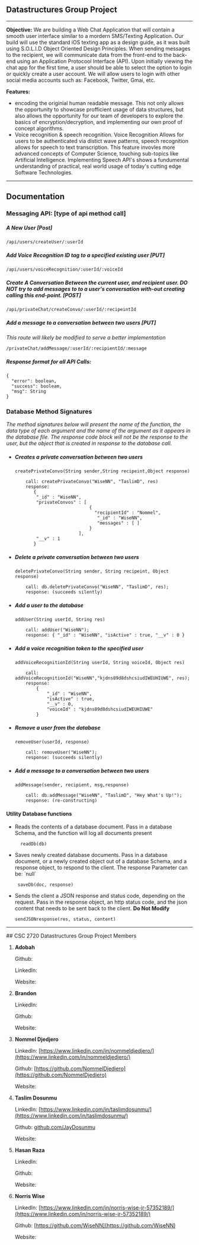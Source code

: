 


<h2> Datastructures Group Project </h2>
<hr>
<b>Objective:</b> 
We are building a Web Chat Application that will contain a smooth user interface similar to a mordern SMS/Texting Application. Our build will use the standard iOS texting app as a design guide, as it was built using S.O.L.I.D Object Oriented Design Principles. When sending messages to the recipient, we will communicate data from the front-end to the back-end using an Application Protocool Interface (API).  Upon initially viewing the chat app for the first time, a user should be able to select the option to login or quickly create a user account. We will allow users to login with other social media accounts such as: Facebook, Twitter, Gmai, etc. 

<b>Features: </b>
<ul>
    <li>
        encoding the originial human readable message. This not only allows the opportunity to showcase profficient usage of data   structures, but also allows the opportunity for our team of developers to explore the basics of encryption/decryption, and implementing our own proof of concept algorithms. 
    </li>
    <li>
        Voice recognition & speech recognition. Voice Recognition Allows for users to be authenticated via distict wave patterns, speech recognition allows for speech to text transcription. This feature invovles more advanced concepts of Computer Science, touching sub-topics like Artificial Intelligence. Implementing Speech API's shows a fundumental understanding of practical, real world usage of today's cutting edge Software Technologies.
    </li>    
</ul>

<hr />
<h2>Documentation</h2>

<h3>Messaging API: [type of api method call] </h3>

<h5>A New User [Post]</h5>

   `/api/users/createUser/:userId`
   

    
<h5>Add Voice Recognition ID tag to a specified existing user [PUT]</h5>

   `/api/users/voiceRecognition/:userId/:voiceId`

<h5>Create A Conversation Between the current user, and recipient user. DO NOT try to add messages to to a user's conversation with-out creating calling this end-point. [POST]</h5>

   `/api/privateChat/createConvo/:userId/:recipeintId`
   
   
<h5>Add a message to a conversation between two users [PUT]</h5>
<i>This route will likely be modified to serve a better implementation</i>

   `/privateChat/addMessage/:userId/:recipientId/:message`   
   


<h5>Response format for all API Calls:</h5>


    {
      "error": boolean,
      "success": booleam,
      "msg": String
    }      
 
 <h3>Database Method Signatures</h3>
    <i>The  method signatures below will present the name of the function, the data type of each argument and the name of the argument as it appears in the database file. The response code block will not be the response to the user, but the object that is created in response to the database call.</i>
<ul>
    
<li>
<h5>Creates a private conversation between two users</h5>

  `createPrivateConvo(String sender,String recipeint,Object response) `

  
        call: createPrivateConvo("WiseNN", "TaslimD", res)
        response: 
           {
           	"_id" : "WiseNN",
            "privateConvos" : [
                                {
                                  "recipientId" : "Nommel",
                                   "_id" : "WiseNN",
                                   "messages" : [ ]
                                }
                           	],
            "__v" : 1
           }

          
</li>

<li>
<h5>Delete a private conversation between two users</h5>

  `deletePrivateConvo(String sender, String recipeint, Object response) `
  
        call: db.deletePrivateConvo("WiseNN", "TaslimD", res);
        response: (succeeds silently)
</li>

<li>
<h5>Add a user to the database</h5>

  `addUser(String userId, String res) `

        call: addUser("WiseNN");
        response: { "_id" : "WiseNN", "isActive" : true, "__v" : 0 }
</li>

<li>
<h5>Add a voice recognition token to the specified user</h5>

  `addVoiceRecognitionId(String userId, String voiceId, Object res) `
  

        call: addVoiceRecognitionId("WiseNN","kjdns89d8dshcsiudIWEUHIUWE", res);
        response:
            {
            	"_id" : "WiseNN",
               	"isActive" : true,
            	"__v" : 0,
            	"voiceId" : "kjdns89d8dshcsiudIWEUHIUWE"
            }
</li>

<li>
<h5>Remove a user from the database</h5>

  `removeUser(userId, response) `
  
        call: removeUser("WiseNN");
        response: (succeeds silently)

</li>

<li>
<h5>Add a message to a conversation between two users</h5>

  `addMessage(sender, recipient, msg,response) `
        
        call: db.addMessage("WiseNN", "TaslimD", "Hey What's Up!");
        response: (re-constructing)
</li>

</ul>


<h4>Utility Database functions</h4>
<ul>
 <li>
   <h7>Reads the contents of a database document. Pass in a database Schema, and the function will log all documents present</h7>
         
      readDb(db)

 </li>

 <li>
   <h7>Saves newly created database documents. Pass in a database document, or a newly created object out of a database Schema, and a response object, to respond to the client.   The response Parameter can be: `null`</h7>
           
     saveDb(doc, response)
 </li>

 <li>
  <h7>Sends the client a JSON response and status code, depending on the request. Pass in the response object, an http status code, and the json content that needs to be sent back to the client. <b>Do Not Modify</b></h7>
        
    sendJSONresponse(res, status, content)

 </li>
</ul>

<hr />
## CSC 2720 Datastructures Group Project Members

1. **Adobah** 

    Github:

    LinkedIn: 

    Website: 

2. **Brandon**

    LinkedIn: 

    Github: 

    Website: 

3. **Nommel Djedjero**

    LinkedIn: [https://www.linkedin.com/in/nommeldjedjero/](https://www.linkedin.com/in/nommeldjedjero/)

    Github: [https://github.com/NommelDjedjero](https://github.com/NommelDjedjero)

    Website: 

4. **Taslim Dosunmu**

    LinkedIn: [https://www.linkedin.com/in/taslimdosunmu/](https://www.linkedin.com/in/taslimdosunmu/)

    Github: [github.com/JayDosunmu](github.com/JayDosunmu)  

    Website: 

5. **Hasan Raza**

    LinkedIn: 

    Github: 

    Website: 

6. **Norris Wise**

    LinkedIn: [https://www.linkedin.com/in/norris-wise-jr-57352189/](https://www.linkedin.com/in/norris-wise-jr-57352189/)

    Github: [https://github.com/WiseNN](https://github.com/WiseNN)

    Website: 

